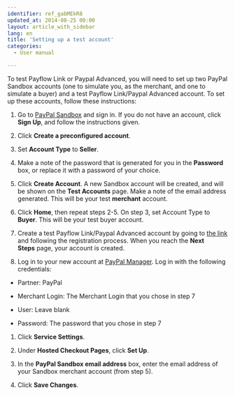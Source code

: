 ```yaml
---
identifier: ref_gabMEkR8
updated_at: 2014-08-25 00:00
layout: article_with_sidebar
lang: en
title: 'Setting up a test account'
categories:
  - User manual

---
```



To test Payflow Link or Paypal Advanced, you will need to set up two PayPal Sandbox accounts (one to simulate you, as the merchant, and one to simulate a buyer) and a test Payflow Link/Paypal Advanced account. To set up these accounts, follow these instructions:

1.  Go to [PayPal Sandbox](https://developer.paypal.com/) and sign in. If you do not have an account, click **Sign Up**, and follow the instructions given.

2.  Click **Create a preconfigured account**.

3.  Set **Account Type** to **Seller**.

4.  Make a note of the password that is generated for you in the **Password** box, or replace it with a password of your choice.

5.  Click **Create Account**. A new Sandbox account will be created, and will be shown on the **Test Accounts** page. Make a note of the email address generated. This will be your test **merchant** account.

6.  Click **Home**, then repeat steps 2-5\. On step 3, set Account Type to **Buyer**. This will be your test buyer account.

7.  Create a test Payflow Link/Paypal Advanced account by going to [the link](https://registration.paypal.com/welcomePage.do?producttype=C1&country=US&mode=try) and following the registration process. When you reach the **Next Steps** page, your account is created.

8.  Log in to your new account at [PayPal Manager](https://manager.paypal.com/). Log in with the following credentials:

*   Partner: PayPal

*   Merchant Login: The Merchant Login that you chose in step 7

*   User: Leave blank

*   Password: The password that you chose in step 7

1.  Click **Service Settings**.

2.  Under **Hosted Checkout Pages**, click **Set Up**.

3.  In the **PayPal Sandbox email address** box, enter the email address of your Sandbox merchant account (from step 5).

4.  Click **Save Changes**.